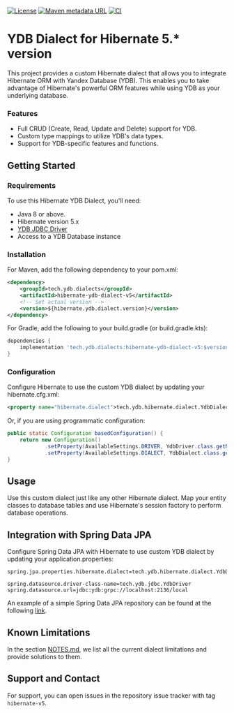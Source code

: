 [![License](https://img.shields.io/badge/License-Apache%202.0-blue.svg)](https://github.com/ydb-platform/ydb-java-dialects/blob/main/LICENSE.md)
[![Maven metadata URL](https://img.shields.io/maven-metadata/v?metadataUrl=https%3A%2F%2Frepo1.maven.org%2Fmaven2%2Ftech%2Fydb%2Fdialects%2Fhibernate-ydb-dialect-v5%2Fmaven-metadata.xml)](https://mvnrepository.com/artifact/tech.ydb.dialects/hibernate-ydb-dialect-v5)
[![CI](https://img.shields.io/github/actions/workflow/status/ydb-platform/ydb-java-dialects/ci-hibernate-dialect-v5.yaml?branch=main&label=CI)](https://github.com/ydb-platform/ydb-java-dialects/actions/workflows/ci-hibernate-dialect-v5.yaml)

# YDB Dialect for Hibernate 5.* version

This project provides a custom Hibernate dialect
that allows you to integrate Hibernate ORM with Yandex Database (YDB). 
This enables you to take advantage of Hibernate's powerful ORM 
features while using YDB as your underlying database.

### Features

- Full CRUD (Create, Read, Update and Delete) support for YDB.
- Custom type mappings to utilize YDB's data types.
- Support for YDB-specific features and functions.

## Getting Started

### Requirements

To use this Hibernate YDB Dialect, you'll need:

- Java 8 or above.
- Hibernate version 5.x
- [YDB JDBC Driver](https://github.com/ydb-platform/ydb-jdbc-driver)
- Access to a YDB Database instance


### Installation

For Maven, add the following dependency to your pom.xml:

```xml
<dependency>
    <groupId>tech.ydb.dialects</groupId>
    <artifactId>hibernate-ydb-dialect-v5</artifactId>
    <!-- Set actual version -->
    <version>${hibernate.ydb.dialect.version}</version> 
</dependency>
```

For Gradle, add the following to your build.gradle (or build.gradle.kts):

```groovy
dependencies {
    implementation 'tech.ydb.dialects:hibernate-ydb-dialect-v5:$version' // Set actual version
}
```

### Configuration

Configure Hibernate to use the custom YDB dialect 
by updating your hibernate.cfg.xml:

```xml
<property name="hibernate.dialect">tech.ydb.hibernate.dialect.YdbDialect</property>
```

Or, if you are using programmatic configuration:

```java
public static Configuration basedConfiguration() {
    return new Configuration()
            .setProperty(AvailableSettings.DRIVER, YdbDriver.class.getName())
            .setProperty(AvailableSettings.DIALECT, YdbDialect.class.getName());
}
```

## Usage

Use this custom dialect just like any other Hibernate dialect.
Map your entity classes to database tables and use Hibernate's 
session factory to perform database operations.

## Integration with Spring Data JPA

Configure Spring Data JPA with Hibernate to use custom YDB dialect
by updating your application.properties:

```properties
spring.jpa.properties.hibernate.dialect=tech.ydb.hibernate.dialect.YdbDialect

spring.datasource.driver-class-name=tech.ydb.jdbc.YdbDriver
spring.datasource.url=jdbc:ydb:grpc://localhost:2136/local
```

An example of a simple Spring Data JPA repository can be found at the following
[link](https://github.com/ydb-platform/ydb-java-examples/tree/master/jdbc/spring-data-jpa-v5).

## Known Limitations

In the section [NOTES.md](./NOTES.md), we list all the current dialect limitations 
and provide solutions to them.

## Support and Contact

For support, you can open issues in the repository issue tracker with tag `hibernate-v5`.
